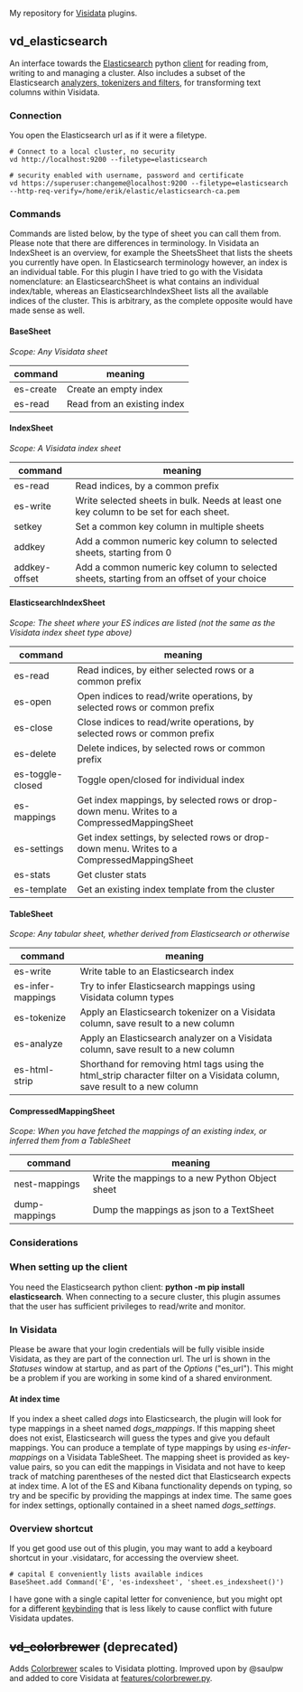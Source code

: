 My repository for [Visidata](https://github.com/saulpw/visidata) plugins. 

## vd_elasticsearch
An interface towards the [Elasticsearch](https://www.elastic.co/guide/en/elasticsearch/reference/current/index.html) python [client](https://elasticsearch-py.readthedocs.io/en/stable/) for reading from, writing to and managing a cluster. Also includes a subset of the Elasticsearch [analyzers, tokenizers and filters](https://www.elastic.co/guide/en/elasticsearch/reference/current/analysis.html
), for transforming text columns within Visidata. 


### Connection
You open the Elasticsearch url as if it were a filetype. 
```
# Connect to a local cluster, no security
vd http://localhost:9200 --filetype=elasticsearch
```
```
# security enabled with username, password and certificate
vd https://superuser:changeme@localhost:9200 --filetype=elasticsearch --http-req-verify=/home/erik/elastic/elasticsearch-ca.pem
```




### Commands
Commands are listed below, by the type of sheet you can call them from. Please note that there are differences in terminology. In Visidata an IndexSheet is an overview, for example the SheetsSheet that lists the sheets you currently have open. In Elasticsearch terminology however, an index is an individual table. For this plugin I have tried to go with the Visidata nomenclature: an ElasticsearchSheet is what contains an individual index/table, whereas an ElasticsearchIndexSheet lists all the available indices of the cluster. This is arbitrary, as the complete opposite would have made sense as well. 

#### BaseSheet
_Scope: Any Visidata sheet_

|  command | meaning |
| --- | --- |
| es-create | Create an empty index |
| es-read | Read from an existing index |


#### IndexSheet
_Scope: A Visidata index sheet_

|  command | meaning |
| --- | --- |
| es-read | Read indices, by a common prefix |
| es-write | Write selected sheets in bulk. Needs at least one key column to be set for each sheet. |
| setkey | Set a common key column in multiple sheets |
| addkey | Add a common numeric key column to selected sheets, starting from 0 |
| addkey-offset | Add a common numeric key column to selected sheets, starting from an offset of your choice |


#### ElasticsearchIndexSheet
_Scope: The sheet where your ES indices are listed (not the same as the Visidata index sheet type above)_

|  command | meaning |
| --- | --- |
| es-read | Read indices, by either selected rows or a common prefix |
| es-open | Open indices to read/write operations, by selected rows or common prefix |
| es-close | Close indices to read/write operations, by selected rows or common prefix |
| es-delete | Delete indices, by selected rows or common prefix |
| es-toggle-closed | Toggle open/closed for individual index |
| es-mappings | Get index mappings, by selected rows or drop-down menu. Writes to a CompressedMappingSheet |
| es-settings | Get index settings, by selected rows or drop-down menu. Writes to a CompressedMappingSheet |
| es-stats | Get cluster stats |
| es-template | Get an existing index template from the cluster |


#### TableSheet
_Scope: Any tabular sheet, whether derived from Elasticsearch or otherwise_

|  command | meaning |
| --- | --- |
| es-write | Write table to an Elasticsearch index |
| es-infer-mappings | Try to infer Elasticsearch mappings using Visidata column types |
| es-tokenize | Apply an Elasticsearch tokenizer on a Visidata column, save result to a new column |
| es-analyze | Apply an Elasticsearch analyzer on a Visidata column, save result to a new column |
| es-html-strip | Shorthand for removing html tags using the html_strip character filter on a Visidata column, save result to a new column |


#### CompressedMappingSheet
_Scope: When you have fetched the mappings of an existing index, or inferred them from a TableSheet_

|  command | meaning |
| --- | --- |
| nest-mappings | Write the mappings to a new Python Object sheet |
| dump-mappings | Dump the mappings as json to a TextSheet |


### Considerations

### When setting up the client
You need the Elasticsearch python client: __python -m pip install elasticsearch__. When connecting to a secure cluster, this plugin assumes that the user has sufficient privileges to read/write and monitor. 

### In Visidata
Please be aware that your login credentials will be fully visible inside Visidata, as they are part of the connection url. The url is shown in the _Statuses_ window at startup, and as part of the _Options_ ("es\_url"). This might be a problem if you are working in some kind of a shared environment. 

#### At index time
If you index a sheet called _dogs_ into Elasticsearch, the plugin will look for type mappings in a sheet named _dogs\_mappings_. If this mapping sheet does not exist, Elasticsearch will guess the types and give you default mappings. You can produce a template of type mappings by using _es-infer-mappings_ on a Visidata TableSheet. The mapping sheet is provided as key-value pairs, so you can edit the mappings in Visidata and not have to keep track of matching parentheses of the nested dict that Elasticsearch expects at index time.
A lot of the ES and Kibana functionality depends on typing, so try and be specific by providing the mappings at index time. The same goes for index settings, optionally contained in a sheet named _dogs\_settings_. 


### Overview shortcut
If you get good use out of this plugin, you may want to add a keyboard shortcut in your .visidatarc, for accessing the overview sheet. 
```
# capital E conveniently lists available indices 
BaseSheet.add Command('E', 'es-indexsheet', 'sheet.es_indexsheet()') 
```
I have gone with a single capital letter for convenience, but you might opt for a different [keybinding](https://www.visidata.org/docs/customize/) that is less likely to cause conflict with future Visidata updates. 



## ~~vd_colorbrewer~~ (deprecated)
Adds [Colorbrewer](https://colorbrewer2.org/) scales to Visidata plotting. Improved upon by @saulpw and added to core Visidata at [features/colorbrewer.py](https://github.com/saulpw/visidata/blob/develop/visidata/features/colorbrewer.py). 

